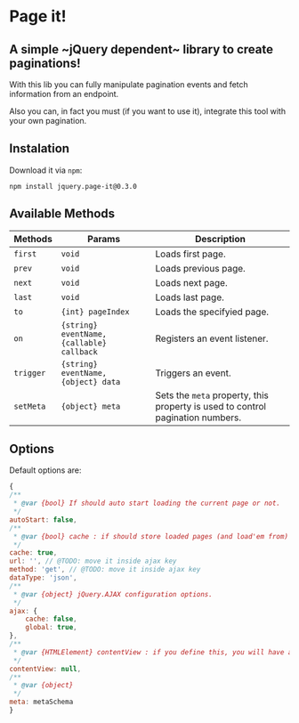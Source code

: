 # Page it!
## A simple ~jQuery dependent~ library to create paginations!

With this lib you can fully manipulate pagination events and fetch information from an endpoint.

Also you can, in fact you must (if you want to use it), integrate this tool with your own pagination.

## Instalation

Download it via `npm`:

`npm install jquery.page-it@0.3.0`

## Available Methods

| Methods   | Params                                    | Description                                                                    |
|-----------|-------------------------------------------|--------------------------------------------------------------------------------|
| `first`   | `void`                                    | Loads first page.                                                              |
| `prev`    | `void`                                    | Loads previous page.                                                           |
| `next`    | `void`                                    | Loads next page.                                                               |
| `last`    | `void`                                    | Loads last page.                                                               |
| `to`      | `{int} pageIndex`                         | Loads the specifyied page.                                                     |
| `on`      | `{string} eventName, {callable} callback` | Registers an event listener.                                                   |
| `trigger` | `{string} eventName, {object} data`       | Triggers an event.                                                             |
| `setMeta` | `{object} meta`                           | Sets the `meta` property, this property is used to control pagination numbers. |

## Options

Default options are:

```javascript
{
/**
 * @var {bool} If should auto start loading the current page or not.
 */
autoStart: false,
/**
 * @var {bool} cache : if should store loaded pages (and load'em from) in a local storage or not
 */
cache: true,
url: '', // @TODO: move it inside ajax key
method: 'get', // @TODO: move it inside ajax key
dataType: 'json',
/**
 * @var {object} jQuery.AJAX configuration options.
 */
ajax: {
    cache: false,
    global: true,
},
/**
 * @var {HTMLElement} contentView : if you define this, you will have auto page content updates
 */
contentView: null,
/**
 * @var {object}
 */
meta: metaSchema
}
```
